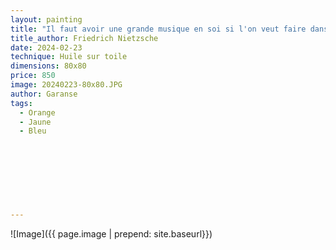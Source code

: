 ```yaml
---
layout: painting
title: "Il faut avoir une grande musique en soi si l'on veut faire danser la vie." 
title_author: Friedrich Nietzsche                                                          
date: 2024-02-23
technique: Huile sur toile 
dimensions: 80x80
price: 850
image: 20240223-80x80.JPG
author: Garanse
tags:
  - Orange
  - Jaune
  - Bleu
  
  
  
  
  
  
  
  
---
```

![Image]({{ page.image | prepend: site.baseurl}})


